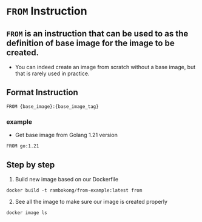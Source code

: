 # `FROM` Instruction
`FROM` is an instruction that can be used to as the definition of base image for the image to be created.
- 
- You can indeed create an image from scratch without a base image, but that is rarely used in practice. 

## Format Instruction
```shell
FROM {base_image}:{base_image_tag}
```

### example
- Get base image from Golang 1.21 version
```shell
FROM go:1.21
```

## Step by step
1. Build new image based on our Dockerfile 
```shell
docker build -t rambokong/from-example:latest from
```

2. See all the image to make sure our image is created properly
```shell
docker image ls
```